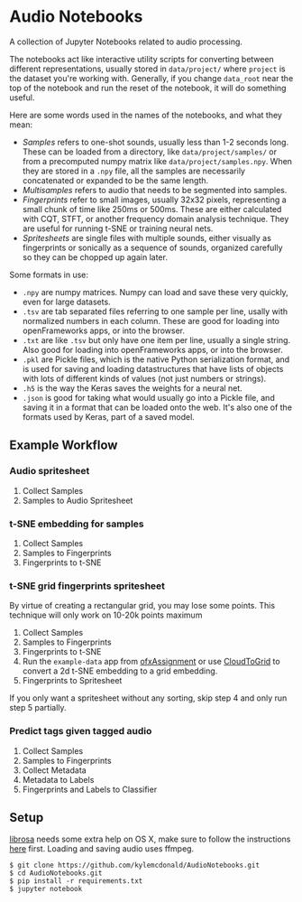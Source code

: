 # Audio Notebooks

A collection of Jupyter Notebooks related to audio processing.

The notebooks act like interactive utility scripts for converting between different representations, usually stored in `data/project/` where `project` is the dataset you're working with. Generally, if you change `data_root` near the top of the notebook and run the reset of the notebook, it will do something useful.

Here are some words used in the names of the notebooks, and what they mean:

* _Samples_ refers to one-shot sounds, usually less than 1-2 seconds long. These can be loaded from a directory, like `data/project/samples/` or from a precomputed numpy matrix like `data/project/samples.npy`. When they are stored in a `.npy` file, all the samples are necessarily concatenated or expanded to be the same length.
* _Multisamples_ refers to audio that needs to be segmented into samples.
* _Fingerprints_ refer to small images, usually 32x32 pixels, representing a small chunk of time like 250ms or 500ms. These are either calculated with CQT, STFT, or another frequency domain analysis technique. They are useful for running t-SNE or training neural nets.
* _Spritesheets_ are single files with multiple sounds, either visually as fingerprints or sonically as a sequence of sounds, organized carefully so they can be chopped up again later.

Some formats in use:

* `.npy` are numpy matrices. Numpy can load and save these very quickly, even for large datasets.
* `.tsv` are tab separated files referring to one sample per line, usally with normalized numbers in each column. These are good for loading into openFrameworks apps, or into the browser.
* `.txt` are like `.tsv` but only have one item per line, usually a single string. Also good for loading into openFrameworks apps, or into the browser.
* `.pkl` are Pickle files, which is the native Python serialization format, and is used for saving and loading datastructures that have lists of objects with lots of different kinds of values (not just numbers or strings).
* `.h5` is the way the Keras saves the weights for a neural net.
* `.json` is good for taking what would usually go into a Pickle file, and saving it in a format that can be loaded onto the web. It's also one of the formats used by Keras, part of a saved model.

## Example Workflow

### Audio spritesheet

1. Collect Samples
2. Samples to Audio Spritesheet

### t-SNE embedding for samples

1. Collect Samples
2. Samples to Fingerprints
3. Fingerprints to t-SNE

### t-SNE grid fingerprints spritesheet

By virtue of creating a rectangular grid, you may lose some points. This technique will only work on 10-20k points maximum

1. Collect Samples
2. Samples to Fingerprints
3. Fingerprints to t-SNE
4. Run the `example-data` app from [ofxAssignment](https://github.com/kylemcdonald/ofxAssignment/) or use [CloudToGrid](https://github.com/kylemcdonald/CloudToGrid/) to convert a 2d t-SNE embedding to a grid embedding.
5. Fingerprints to Spritesheet

If you only want a spritesheet without any sorting, skip step 4 and only run step 5 partially.

### Predict tags given tagged audio

1. Collect Samples
2. Samples to Fingerprints
3. Collect Metadata
4. Metadata to Labels
5. Fingerprints and Labels to Classifier

## Setup

[librosa](https://github.com/bmcfee/librosa) needs some extra help on OS X, make sure to follow the instructions [here](https://github.com/bmcfee/librosa#hints-for-os-x) first. Loading and saving audio uses ffmpeg.

```
$ git clone https://github.com/kylemcdonald/AudioNotebooks.git
$ cd AudioNotebooks.git
$ pip install -r requirements.txt
$ jupyter notebook
```
